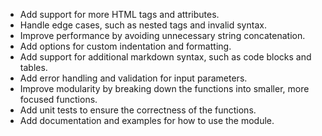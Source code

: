 - Add support for more HTML tags and attributes.
- Handle edge cases, such as nested tags and invalid syntax.
- Improve performance by avoiding unnecessary string concatenation.
- Add options for custom indentation and formatting.
- Add support for additional markdown syntax, such as code blocks and tables.
- Add error handling and validation for input parameters.
- Improve modularity by breaking down the functions into smaller, more focused functions.
- Add unit tests to ensure the correctness of the functions.
- Add documentation and examples for how to use the module.